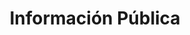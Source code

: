 ---
title: Información Pública
keywords: ruta03
summary: 
sidebar: ruta03_sidebar
permalink: ruta03_public_details.html
simple_map: false
map_name: 
box_number: 
folder: 02Rutas/03NidoAguiluchos
---